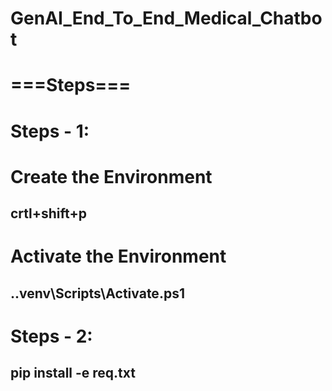 # GenAI_End_To_End_Medical_Chatbot

# ===Steps===
# Steps - 1:

 # Create the Environment 
 ## crtl+shift+p

# Activate the Environment
 ## .\.venv\Scripts\Activate.ps1

# Steps - 2:
 ## pip install -e req.txt 
